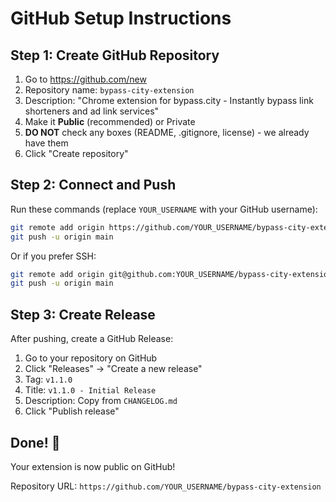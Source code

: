 # GitHub Setup Instructions

## Step 1: Create GitHub Repository

1. Go to https://github.com/new
2. Repository name: `bypass-city-extension`
3. Description: "Chrome extension for bypass.city - Instantly bypass link shorteners and ad link services"
4. Make it **Public** (recommended) or Private
5. **DO NOT** check any boxes (README, .gitignore, license) - we already have them
6. Click "Create repository"

## Step 2: Connect and Push

Run these commands (replace `YOUR_USERNAME` with your GitHub username):

```bash
git remote add origin https://github.com/YOUR_USERNAME/bypass-city-extension.git
git push -u origin main
```

Or if you prefer SSH:

```bash
git remote add origin git@github.com:YOUR_USERNAME/bypass-city-extension.git
git push -u origin main
```

## Step 3: Create Release

After pushing, create a GitHub Release:

1. Go to your repository on GitHub
2. Click "Releases" → "Create a new release"
3. Tag: `v1.1.0`
4. Title: `v1.1.0 - Initial Release`
5. Description: Copy from `CHANGELOG.md`
6. Click "Publish release"

## Done! 🎉

Your extension is now public on GitHub!

Repository URL: `https://github.com/YOUR_USERNAME/bypass-city-extension`

